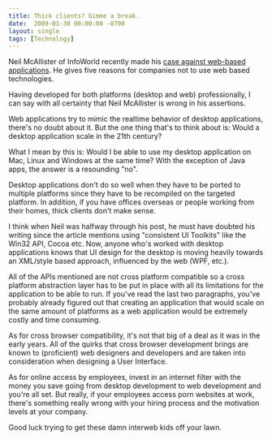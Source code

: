 ```yaml
---
title: Thick clients? Gimme a break.
date:  2009-01-30 00:00:00 -0700
layout: single
tags: [Technology]
---
```


Neil McAllister of InfoWorld recently made his [case against web-based applications](https://web.archive.org/web/20090206202204/http://weblog.infoworld.com/fatalexception/archives/2009/01/the_case_agains.html). He gives five reasons for companies not to use web based technologies.

Having developed for both platforms (desktop and web) professionally, I can say with all certainty that Neil McAllister is wrong in his assertions.

<!--more-->

Web applications try to mimic the realtime behavior of desktop applications, there's no doubt about it. But the one thing that's to think about is: Would a desktop application scale in the 21th century?

What I mean by this is: Would I be able to use my desktop application on Mac, Linux and Windows at the same time? With the exception of Java apps, the answer is a resounding "no".

Desktop applications don't do so well when they have to be ported to multiple platforms since they have to be recompiled on the targeted platform. In addition, if you have offices overseas or people working from their homes, thick clients don't make sense.

I think when Neil was halfway through his post, he must have doubted his writing since the article mentions using "consistent UI Toolkits" like the Win32 API, Cocoa etc. Now, anyone who's worked with desktop applications knows that UI design for the desktop is moving heavily towards an XML/style based approach, influenced by the web (WPF, etc.).

All of the APIs mentioned are not cross platform compatible so a cross platform abstraction layer has to be put in place with all its limitations for the application to be able to run. If you've read the last two paragraphs, you've probably already figured out that creating an application that would scale on the same amount of platforms as a web application would be extremely costly and time consuming.

As for cross browser compatibility, it's not that big of a deal as it was in the early years. All of the quirks that cross browser development brings are known to (proficient) web designers and developers and are taken into consideration when designing a User Interface.

As for online access by employees, invest in an internet filter with the money you save going from desktop development to web development and you're all set. But really, if your employees access porn websites at work, there's something really wrong with your hiring process and the motivation levels at your company.

Good luck trying to get these damn interweb kids off your lawn.
